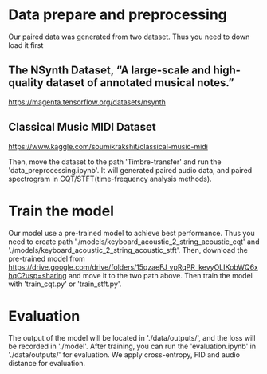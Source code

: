 # Data prepare and preprocessing
Our paired data was generated from two dataset. Thus you need to down load it first
## The NSynth Dataset, “A large-scale and high-quality dataset of annotated musical notes.”
https://magenta.tensorflow.org/datasets/nsynth
## Classical Music MIDI Dataset
https://www.kaggle.com/soumikrakshit/classical-music-midi

Then, move the dataset to the path 'Timbre-transfer' and run the 'data_preprocessing.ipynb'. It will generated paired audio data, and paired spectrogram in CQT/STFT(time-frequency analysis methods).

# Train the model
Our model use a pre-trained model to achieve best performance. Thus you need to create path './models/keyboard_acoustic_2_string_acoustic_cqt' and './models/keyboard_acoustic_2_string_acoustic_stft'. Then, download the pre-trained model from https://drive.google.com/drive/folders/15qzaeFJ_vpRqPR_kevyOLIKobWQ6xhqC?usp=sharing and move it to the two path above. Then train the model with 'train_cqt.py' or 'train_stft.py'.

# Evaluation
The output of the model will be located in './data/outputs/', and the loss will be recorded in './model'. After training, you can run the 'evaluation.ipynb' in './data/outputs/' for evaluation. We apply cross-entropy, FID and audio distance for evaluation.